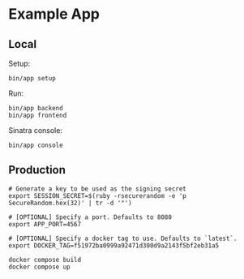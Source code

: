 # Example App

## Local

Setup:

```shell
bin/app setup
```

Run:

```shell
bin/app backend
bin/app frontend
```

Sinatra console:

```shell
bin/app console
```

## Production

```shell
# Generate a key to be used as the signing secret
export SESSION_SECRET=$(ruby -rsecurerandom -e 'p SecureRandom.hex(32)' | tr -d '"')

# [OPTIONAL] Specify a port. Defaults to 8080
export APP_PORT=4567

# [OPTIONAL] Specify a docker tag to use. Defaults to `latest`.
export DOCKER_TAG=f51972ba0999a92471d300d9a2143f5bf2eb31a5
```

```shell
docker compose build
docker compose up
```
